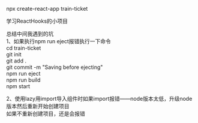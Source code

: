 npx create-react-app train-ticket

学习ReactHooks的小项目

总结中间我遇到的坑  
1、如果执行npm run eject报错执行一下命令  
cd train-ticket  
git init   
git add .  
git commit -m "Saving before ejecting"  
npm run eject  
npm run build  
npm start  


2、使用lazy用import导入组件时如果import报错——node版本太低，升级node版本然后重新开始创建项目  
如果不重新创建项目，还是会报错  
